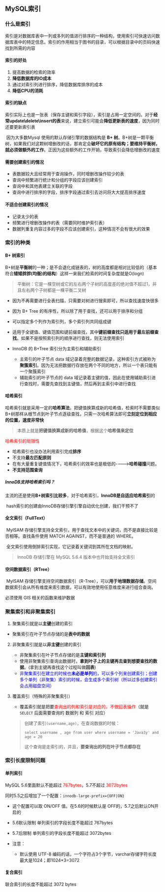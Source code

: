 ## MySQL索引

### 什么是索引	

​		索引是对数据库表中一列或多列的值进行排序的一种结构，使用索引可快速访问数据库表中的特定信息。索引的作用相当于图书的目录，可以根据目录中的页码快速找到所需的内容

#### 索引的好处

1. 提高数据的检索的效率
2. **降低数据库的IO成本**
3. 通过对索引列进行排序，降低数据库排序的成本
4. **降低CPU的消耗**

#### 索引的缺点

​		索引实际上也是一张表（保存主键和索引字段），索引是占用一定空间的。对于**经常update\delete\insert的表**来说，建立索引可能会**降低更新表的速度**，因为同时还要更新索引表

​		因为大多数Mysql 使用的默认存储引擎的数据结构是 **B+ 树**。B+树是一颗平衡树，如果我们对这颗树增删改的话，那肯定会**破坏它的原有结构；要维持平衡树，就必须做额外的工作**。正因为这些额外的工作开销，导致索引会降低增删改的速度

#### 需要创建索引的情况

- 表数据较大且经常用于查询操作，同时增删改操作较少的表
- 查询中频繁进行统计和分组的字段应该创建索引
- 查询中和其他表建立关联的字段
- 查询中进行排序的字段，排序字段通过索引去访问将大大提高排序速度

#### 不适合创建索引的情况

- 记录太少的表
- 频繁进行增删改操作的表（需要同时维护索引表）
- 数据列重复内容过多的字段不应该创建索引，这种情况不会有很大的效果



### 索引的种类

#### B+ 树索引

​		B+树是**平衡树**的一种；是不会退化成链表的，树的高度都是相对比较低的（基本符合**矮矮胖胖(均衡)的结构**）这样一来我们检索的时间复杂度就是O(logn)

> 平衡树：它是一棵空树或它的左右两个子树的高度差的绝对值不超过1，并且左右两个子树都是一棵平衡二叉树

- 因为不再需要进行全表扫描，只需要对树进行搜索即可，所以查找速度快很多

- 因为 B+ Tree 的有序性，所以除了用于查找，还可以用于排序和分组

- 可以指定多个列作为索引列，多个索引列共同组成键
- 适用于全键值、键值范围和键前缀查找，其中**键前缀查找只适用于最左前缀查找**。如果不是按照索引列的顺序进行查找，则无法使用索引
- InnoDB 的 B+Tree 索引分为主索引和辅助索引
  - 主索引的叶子节点 data 域记录着完整的数据记录，这种索引方式被称为**聚簇索引**。因为无法把数据行存放在两个不同的地方，所以一个表只能有一个聚簇索引
  - 辅助索引的叶子节点的 data 域记录着主键的值，因此在使用辅助索引进行查找时，需要先查找到主键值，然后再到主索引中进行查找



#### 哈希索引

​		哈希索引就是采用一定的**哈希算法**，把键值换算成新的哈希值，检索时不需要类似B+树那样从根节点到叶子节点逐级查找，只需一次哈希算法即可**立刻定位到相应的位置，速度非常快**

>  本质上就是**把键值换算成新的哈希值**，根据这个**哈希值来定位**

<font color=red>哈希索引的局限性</font>

- 哈希索引也没办法利用索引完成**排序**
- 不支持**最左匹配原则**
- 在有大量重复键值情况下，哈希索引的效率也是极低的---->**哈希碰撞**问题。
- **不支持范围查询**



##### InnoDB支持哈希索引吗？

​		主流的还是使用**B+树索引比较多**，对于哈希索引，**InnoDB是自适应哈希索引**的

​		hash索引的创建由InnoDB存储引擎引擎自动优化创建，我们干预不了



#### 全文索引（FullText）

​		MyISAM 存储引擎支持全文索引，用于查找文本中的关键词，而不是直接比较是否相等。查找条件使用 MATCH AGAINST，而不是普通的 WHERE。

​		全文索引使用倒排索引实现，它记录着关键词到其所在文档的映射。

>  InnoDB 存储引擎在 MySQL 5.6.4 版本中也开始支持全文索引



#### 空间数据索引（RTree）

​		MyISAM 存储引擎支持空间数据索引（R-Tree），可以**用于地理数据存储**。空间数据索引会从所有维度来索引数据，可以有效地使用任意维度来进行组合查询。

必须使用 GIS 相关的函数来维护数据



### 聚集索引和非聚集索引

1. 聚集索引就是以**主键**创建的索引
   
- 聚集索引在叶子节点存储的是**表中的数据**
  
2. 非聚集索引就是以**非主键**创建的索引

   - 非聚集索引在叶子节点存储的是**主键和索引列**
   - 使用非聚集索引查询出数据时，**拿到叶子上的主键再去查到想要查找的数据**。(拿到主键再查找这个过程叫做**回表**)
   - <font color=blue>非聚集索引在建立的时候也**未必是单列**的，可以多个列来创建索引；创建多个单列（非聚集）索引的时候，会生成多个索引树（所以过多创建索引会占用磁盘空间）</font>

3. 覆盖索引（特殊的非聚集索引）

   - 覆盖索引就是把要<font color=red>查询出的列和索引是对应的，不做回表操作</font>（就是 `SELECT` 后面需要查询的 数据列 和 索引 对应）

   > 创建了索引`(username,age)`，在查询数据的时候：
   >
   > `select username , age from user where username = 'Java3y' and age = 20`
   >
   > 这个查询是走索引的，并且，**要查询出的列在叶子节点都存在**



### 索引长度限制问题

#### 单列索引

 MySQL 5.6里面默认不能超过 <font color=red>767bytes</font>，5.7不超过 <font color=red>3072bytes</font>

同时5.5之后增加了一个配置：`innodb-large-prefix={OFF|ON}` 

- 这个配置可以取 ON/OFF 值。在5.6的时候默认是 OFF的，5.7之后默认ON开启的

- 5.6默认限制 单列索引的字段长度不能超过 767bytes

- 5.7后限制 单列索引的字段长度不能超过 3072bytes

- 注意：
  - 默认使用 UTF-8 编码的话，一个字符占3个字节，varchar存储字符长度最大是1024；即1024*3=3072

#### 复合索引

联合索引的长度不能超过 3072 bytes

